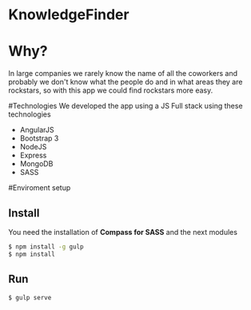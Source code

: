 KnowledgeFinder
===============
# Why?
In large companies we rarely know the name of all the coworkers and probably we don't know what the people do and in what areas they are rockstars, so with this app we could find rockstars more easy.

#Technologies
We developed the app using a JS Full stack using these technologies
* AngularJS
* Bootstrap 3
* NodeJS
* Express
* MongoDB
* SASS

#Enviroment setup

## Install

You need the installation of **Compass for SASS** and the next modules

```sh
$ npm install -g gulp
$ npm install
```

## Run

```sh
$ gulp serve
```
